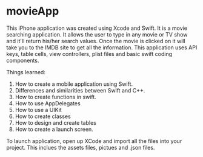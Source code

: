 # movieApp
This iPhone application was created using Xcode and Swift. It is a movie searching application. It allows the user to type in any movie or TV show and it'll return his/her search values. Once the movie is clicked on it will take you to the IMDB site to get all the information. This application uses API keys, table cells, view controllers, plist files and basic swift coding components.

Things learned:
1. How to create a mobile application using Swift.
2. Differences and similarities between Swift and C++.
3. How to create functions in swift.
4. How to use AppDelegates
5. How to use a UIKit
6. How to create classes
7. How to design and create tables
8. How to create a launch screen.

To launch application, open up XCode and import all the files into your project. This inclues the assets files, pictues and .json files.
